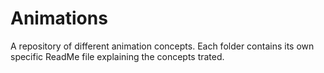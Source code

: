 # Animations
 A repository of different animation concepts. Each folder contains its own specific ReadMe file explaining the concepts trated.


